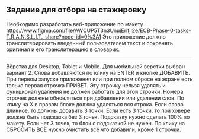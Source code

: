 ## Задание для отбора на стажировку

Необходимо разработать веб-приложение по макету https://www.figma.com/file/AWCUP5T3n3UnujErifjl2e/ECB-Phase-0-tasks-T.R.A.N.S.L.I.T.-share?node-id=0%3A1
Это приложение должно транслитерировать введенный пользователем текст и сохранять оригинал и его транслитерацию в словарик.

---

Вёрстка для Desktop, Tablet и Mobile. Для мобильной верстки выбран вариант 2.
Слова добавляются по клику на ENTER и кнопке ДОБАВИТЬ.
При первом запуске приложения или при полном сбросе на экране есть только первая строчка ПРИВЕТ. Эту строчку нельзя удалять и функционал удаления не должен работать для этой строчки.
Номера строчек должны обновляться при добавлении или удалении слов.
По клику на Х в правом блоке должна удаляться вся строка.
Если слово длинное, то должны добавить 3 точки. Если есть 3 точки, то при ховере должна быть подсказка без 3 точек. Подсказку нужно сделать 100% по макету.
Если нет 3 точек, то блок с подсказкой не нужен.
По клику на СБРОСИТЬ ВСЁ нужно очистить всё что добавили, кроме 1 строчки.
